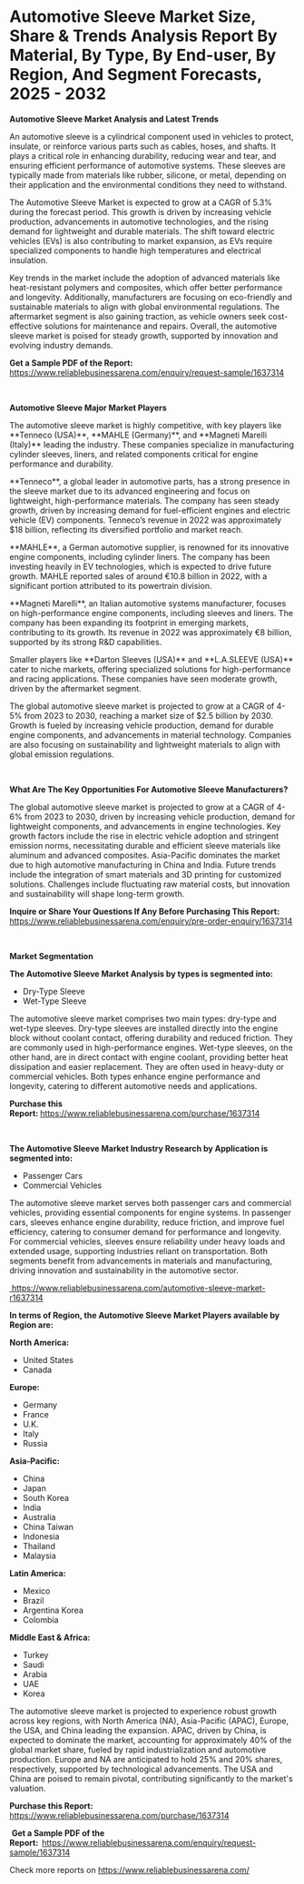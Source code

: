 <p><h1>Automotive Sleeve Market Size, Share & Trends Analysis Report By Material, By Type, By End-user, By Region, And Segment Forecasts, 2025 - 2032</h1></p><p><strong>Automotive Sleeve Market Analysis and Latest Trends</strong></p>
<p><p>An automotive sleeve is a cylindrical component used in vehicles to protect, insulate, or reinforce various parts such as cables, hoses, and shafts. It plays a critical role in enhancing durability, reducing wear and tear, and ensuring efficient performance of automotive systems. These sleeves are typically made from materials like rubber, silicone, or metal, depending on their application and the environmental conditions they need to withstand.</p><p>The Automotive Sleeve Market is expected to grow at a CAGR of 5.3% during the forecast period. This growth is driven by increasing vehicle production, advancements in automotive technologies, and the rising demand for lightweight and durable materials. The shift toward electric vehicles (EVs) is also contributing to market expansion, as EVs require specialized components to handle high temperatures and electrical insulation.</p><p>Key trends in the market include the adoption of advanced materials like heat-resistant polymers and composites, which offer better performance and longevity. Additionally, manufacturers are focusing on eco-friendly and sustainable materials to align with global environmental regulations. The aftermarket segment is also gaining traction, as vehicle owners seek cost-effective solutions for maintenance and repairs. Overall, the automotive sleeve market is poised for steady growth, supported by innovation and evolving industry demands.</p></p>
<p><strong>Get a Sample PDF of the Report:&nbsp;</strong> <a href="https://www.reliablebusinessarena.com/enquiry/request-sample/1637314?utm_campaign=2041&utm_medium=2&utm_source=Github&utm_content=ia&utm_term=21012025&utm_id=automotive-sleeve">https://www.reliablebusinessarena.com/enquiry/request-sample/1637314</a></p>
<p>&nbsp;</p>
<p><strong>Automotive Sleeve Major Market Players</strong></p>
<p><p>The automotive sleeve market is highly competitive, with key players like **Tenneco (USA)**, **MAHLE (Germany)**, and **Magneti Marelli (Italy)** leading the industry. These companies specialize in manufacturing cylinder sleeves, liners, and related components critical for engine performance and durability.</p><p>**Tenneco**, a global leader in automotive parts, has a strong presence in the sleeve market due to its advanced engineering and focus on lightweight, high-performance materials. The company has seen steady growth, driven by increasing demand for fuel-efficient engines and electric vehicle (EV) components. Tenneco’s revenue in 2022 was approximately $18 billion, reflecting its diversified portfolio and market reach.</p><p>**MAHLE**, a German automotive supplier, is renowned for its innovative engine components, including cylinder liners. The company has been investing heavily in EV technologies, which is expected to drive future growth. MAHLE reported sales of around €10.8 billion in 2022, with a significant portion attributed to its powertrain division.</p><p>**Magneti Marelli**, an Italian automotive systems manufacturer, focuses on high-performance engine components, including sleeves and liners. The company has been expanding its footprint in emerging markets, contributing to its growth. Its revenue in 2022 was approximately €8 billion, supported by its strong R&D capabilities.</p><p>Smaller players like **Darton Sleeves (USA)** and **L.A.SLEEVE (USA)** cater to niche markets, offering specialized solutions for high-performance and racing applications. These companies have seen moderate growth, driven by the aftermarket segment.</p><p>The global automotive sleeve market is projected to grow at a CAGR of 4-5% from 2023 to 2030, reaching a market size of $2.5 billion by 2030. Growth is fueled by increasing vehicle production, demand for durable engine components, and advancements in material technology. Companies are also focusing on sustainability and lightweight materials to align with global emission regulations.</p></p>
<p>&nbsp;</p>
<p><strong>What Are The Key Opportunities For Automotive Sleeve Manufacturers?</strong></p>
<p><p>The global automotive sleeve market is projected to grow at a CAGR of 4-6% from 2023 to 2030, driven by increasing vehicle production, demand for lightweight components, and advancements in engine technologies. Key growth factors include the rise in electric vehicle adoption and stringent emission norms, necessitating durable and efficient sleeve materials like aluminum and advanced composites. Asia-Pacific dominates the market due to high automotive manufacturing in China and India. Future trends include the integration of smart materials and 3D printing for customized solutions. Challenges include fluctuating raw material costs, but innovation and sustainability will shape long-term growth.</p></p>
<p><strong>Inquire or Share Your Questions If Any Before Purchasing This Report:</strong> <a href="https://www.reliablebusinessarena.com/enquiry/pre-order-enquiry/1637314?utm_campaign=2041&utm_medium=2&utm_source=Github&utm_content=ia&utm_term=21012025&utm_id=automotive-sleeve">https://www.reliablebusinessarena.com/enquiry/pre-order-enquiry/1637314</a></p>
<p>&nbsp;</p>
<p><strong>Market Segmentation</strong></p>
<p><strong>The Automotive Sleeve Market Analysis by types is segmented into:</strong></p>
<p><ul><li>Dry-Type Sleeve</li><li>Wet-Type Sleeve</li></ul></p>
<p><p>The automotive sleeve market comprises two main types: dry-type and wet-type sleeves. Dry-type sleeves are installed directly into the engine block without coolant contact, offering durability and reduced friction. They are commonly used in high-performance engines. Wet-type sleeves, on the other hand, are in direct contact with engine coolant, providing better heat dissipation and easier replacement. They are often used in heavy-duty or commercial vehicles. Both types enhance engine performance and longevity, catering to different automotive needs and applications.</p></p>
<p><strong>Purchase this Report:&nbsp;</strong><a href="https://www.reliablebusinessarena.com/purchase/1637314?utm_campaign=2041&utm_medium=2&utm_source=Github&utm_content=ia&utm_term=21012025&utm_id=automotive-sleeve">https://www.reliablebusinessarena.com/purchase/1637314</a></p>
<p>&nbsp;</p>
<p><strong>The Automotive Sleeve Market Industry Research by Application is segmented into:</strong></p>
<p><ul><li>Passenger Cars</li><li>Commercial Vehicles</li></ul></p>
<p><p>The automotive sleeve market serves both passenger cars and commercial vehicles, providing essential components for engine systems. In passenger cars, sleeves enhance engine durability, reduce friction, and improve fuel efficiency, catering to consumer demand for performance and longevity. For commercial vehicles, sleeves ensure reliability under heavy loads and extended usage, supporting industries reliant on transportation. Both segments benefit from advancements in materials and manufacturing, driving innovation and sustainability in the automotive sector.</p></p>
<p><a href="https://www.reliablebusinessarena.com/automotive-sleeve-market-r1637314?utm_campaign=2041&utm_medium=2&utm_source=Github&utm_content=ia&utm_term=21012025&utm_id=automotive-sleeve">&nbsp;https://www.reliablebusinessarena.com/automotive-sleeve-market-r1637314</a></p>
<p><strong>In terms of Region, the Automotive Sleeve Market Players available by Region are:</strong></p>
<p>
    <p> <strong> North America: </strong>
        <ul>
            <li>United States</li>
            <li>Canada</li>
        </ul>
        </p> 
    <p> <strong> Europe: </strong>
        <ul>
            <li>Germany</li>
            <li>France</li>
            <li>U.K.</li>
            <li>Italy</li>
            <li>Russia</li>
        </ul>
        </p> 
    <p> <strong> Asia-Pacific: </strong>
        <ul>
            <li>China</li>
            <li>Japan</li>
            <li>South Korea</li>
            <li>India</li>
            <li>Australia</li>
            <li>China Taiwan</li>
            <li>Indonesia</li>
            <li>Thailand</li>
            <li>Malaysia</li>
        </ul>
        </p> 
    <p> <strong> Latin America: </strong>
        <ul>
            <li>Mexico</li>
            <li>Brazil</li>
            <li>Argentina Korea</li>
            <li>Colombia</li>
        </ul>
        </p> 
    <p> <strong> Middle East & Africa: </strong>
        <ul>
            <li>Turkey</li>
            <li>Saudi</li>
            <li>Arabia</li>
            <li>UAE</li>
            <li>Korea</li>
        </ul>
    </p>
    </p>
<p><p>The automotive sleeve market is projected to experience robust growth across key regions, with North America (NA), Asia-Pacific (APAC), Europe, the USA, and China leading the expansion. APAC, driven by China, is expected to dominate the market, accounting for approximately 40% of the global market share, fueled by rapid industrialization and automotive production. Europe and NA are anticipated to hold 25% and 20% shares, respectively, supported by technological advancements. The USA and China are poised to remain pivotal, contributing significantly to the market's valuation.</p></p>
<p><strong>Purchase this Report: </strong><a href="https://www.reliablebusinessarena.com/purchase/1637314?utm_campaign=2041&utm_medium=2&utm_source=Github&utm_content=ia&utm_term=21012025&utm_id=automotive-sleeve">https://www.reliablebusinessarena.com/purchase/1637314</a></p>
<p>&nbsp;<strong>Get a Sample PDF of the Report:&nbsp;&nbsp;</strong><a href="https://www.reliablebusinessarena.com/enquiry/request-sample/1637314?utm_campaign=2041&utm_medium=2&utm_source=Github&utm_content=ia&utm_term=21012025&utm_id=automotive-sleeve">https://www.reliablebusinessarena.com/enquiry/request-sample/1637314</a></p>
<p><strong></strong></p>
<p>Check more reports on <a href="https://www.reliablebusinessarena.com/?utm_campaign=2041&utm_medium=2&utm_source=Github&utm_content=ia&utm_term=21012025&utm_id=automotive-sleeve">https://www.reliablebusinessarena.com/</a></p>